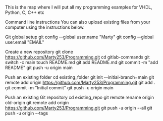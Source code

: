 This is the map where I will put all my programming examples for VHDL, Python, C, C++ etc

Command line instructions
You can also upload existing files from your computer using the instructions below.


Git global setup
git config --global user.name "Marty"
git config --global user.email "EMAIL"

Create a new repository
git clone https://github.com/Marty253/Programming.git
cd gitlab-commands
git switch -c main
touch README.md
git add README.md
git commit -m "add README"
git push -u origin main

Push an existing folder
cd existing_folder
git init --initial-branch=main
git remote add origin https://github.com/Marty253/Programming.git
git add .
git commit -m "Initial commit"
git push -u origin main

Push an existing Git repository
cd existing_repo
git remote rename origin old-origin
git remote add origin https://github.com/Marty253/Programming.git
git push -u origin --all
git push -u origin --tags
